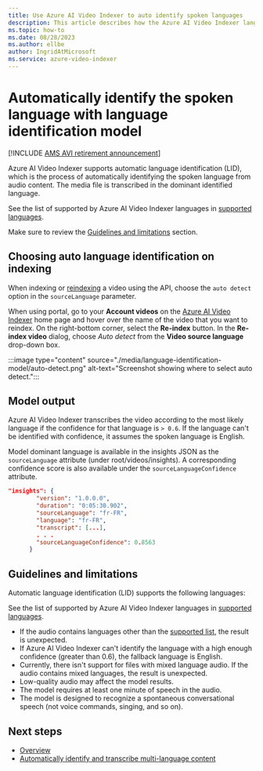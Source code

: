 ```yaml
---
title: Use Azure AI Video Indexer to auto identify spoken languages 
description: This article describes how the Azure AI Video Indexer language identification model is used to automatically identifying the spoken language in a video.
ms.topic: how-to
ms.date: 08/28/2023
ms.author: ellbe
author: IngridAtMicrosoft
ms.service: azure-video-indexer
---
```


# Automatically identify the spoken language with language identification model

[!INCLUDE [AMS AVI retirement announcement](./includes/important-ams-retirement-avi-announcement.md)]

Azure AI Video Indexer supports automatic language identification (LID), which is the process of automatically identifying the spoken language from audio content. The media file is transcribed in the dominant identified language.

See the list of supported by Azure AI Video Indexer languages in [supported languages](language-support.md).

Make sure to review the [Guidelines and limitations](#guidelines-and-limitations) section.

## Choosing auto language identification on indexing

When indexing or [reindexing](https://api-portal.videoindexer.ai/api-details#api=Operations&operation=Re-Index-Video) a video using the API, choose the `auto detect` option in the `sourceLanguage` parameter.

When using portal, go to your **Account videos** on the [Azure AI Video Indexer](https://www.videoindexer.ai/) home page and hover over the name of the video that you want to reindex. On the right-bottom corner, select the **Re-index** button. In the **Re-index video** dialog, choose *Auto detect* from the **Video source language** drop-down box.

:::image type="content" source="./media/language-identification-model/auto-detect.png" alt-text="Screenshot showing where to select auto detect.":::

## Model output

Azure AI Video Indexer transcribes the video according to the most likely language if the confidence for that language is `> 0.6`. If the language can't be identified with confidence, it assumes the spoken language is English. 

Model dominant language is available in the insights JSON as the `sourceLanguage` attribute (under root/videos/insights). A corresponding confidence score is also available under the `sourceLanguageConfidence` attribute.

```json
"insights": {
        "version": "1.0.0.0",
        "duration": "0:05:30.902",
        "sourceLanguage": "fr-FR",
        "language": "fr-FR",
        "transcript": [...],
        . . .
        "sourceLanguageConfidence": 0.8563
      }
```

## Guidelines and limitations

Automatic language identification (LID) supports the following languages:

   See the list of supported by Azure AI Video Indexer languages in [supported languages](language-support.md).

- If the audio contains languages other than the [supported list](language-support.md), the result is unexpected.
- If Azure AI Video Indexer can't identify the language with a high enough confidence (greater than 0.6), the fallback language is English.
- Currently, there isn't support for files with mixed language audio. If the audio contains mixed languages, the result is unexpected. 
- Low-quality audio may affect the model results.
- The model requires at least one minute of speech in the audio.
- The model is designed to recognize a spontaneous conversational speech (not voice commands, singing, and so on).

## Next steps

- [Overview](video-indexer-overview.md)
- [Automatically identify and transcribe multi-language content](multi-language-identification-transcription.md)
